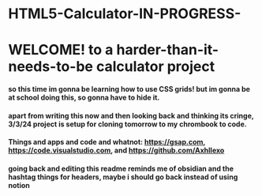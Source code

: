 # HTML5-Calculator-IN-PROGRESS-

# WELCOME! to a harder-than-it-needs-to-be calculator project

#### so this time im gonna be learning how to use CSS grids! but im gonna be at school doing this, so gonna have to hide it.

#### apart from writing this now and then looking back and thinking its cringe, 3/3/24 project is setup for cloning tomorrow to my chrombook to code.

#### Things and apps and code and whatnot: https://gsap.com, https://code.visualstudio.com, and https://github.com/Axhllexo

#### going back and editing this readme reminds me of obsidian and the hashtag things for headers, maybe i should go back instead of using notion
